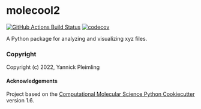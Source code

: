 molecool2
==============================
[//]: # (Badges)
[![GitHub Actions Build Status](https://github.com/REPLACE_WITH_OWNER_ACCOUNT/molecool2/workflows/CI/badge.svg)](https://github.com/REPLACE_WITH_OWNER_ACCOUNT/molecool2/actions?query=workflow%3ACI)
[![codecov](https://codecov.io/gh/REPLACE_WITH_OWNER_ACCOUNT/molecool2/branch/master/graph/badge.svg)](https://codecov.io/gh/REPLACE_WITH_OWNER_ACCOUNT/molecool2/branch/master)


A Python package for analyzing and visualizing xyz files.

### Copyright

Copyright (c) 2022, Yannick Pleimling


#### Acknowledgements
 
Project based on the 
[Computational Molecular Science Python Cookiecutter](https://github.com/molssi/cookiecutter-cms) version 1.6.
